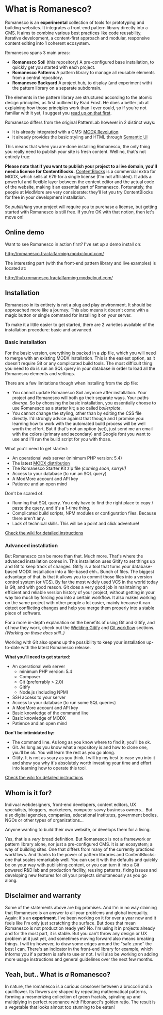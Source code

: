 # What is Romanesco?

Romanesco is an **experimental** collection of tools for prototyping and building websites. It integrates a front-end pattern library directly into a CMS. It aims to combine various best practices like code reusability, iterative development, a content-first approach and modular, responsive content editing into 1 coherent ecosystem.

Romanesco spans 3 main areas:

- **Romanesco Soil** (this repository)
A pre-configured base installation, to quickly get you started with each project.
- **Romanesco Patterns**
A pattern library to manage all reusable elements from a central repository.
- **Romanesco Backyard**
A project hub, to display (and experiment with) the pattern library on a separate subdomain.

The elements in the pattern library are structured according to the atomic design principles, as first outlined by Brad Frost. He does a better job at explaining how those principles work than I ever could, so if you're not familiar with it yet, I suggest you [read up on that first][7].

Romanesco differs from the original PatternLab however in 2 distinct ways:

- It is already integrated with a CMS: [MODX Revolution][1]
- It already provides the basic styling and HTML through [Semantic UI][2]

This means that when you are done installing Romanesco, the only thing you really need to publish your site is fresh content. Well no, that's not entirely true:

**Please note that if you want to publish your project to a live domain, you'll need a license for ContentBlocks.**
[ContentBlocks][3] is a commercial extra for MODX, which sells at &euro;79 for a single license (I'm not affiliated). It adds a powerful and flexible layer between the content editor and the actual code of the website, making it an essential part of Romanesco. Fortunately, the people at ModMore are very considerate: they'll let you try ContentBlocks for free in your development installation.

So *publishing* your project will require you to purchase a license, but getting started with Romanesco is still free. If you're OK with that notion, then let's move on!

## Online demo

Want to see Romanesco in action first? I've set up a demo install on:

http://romanesco.fractalfarming.modxcloud.com/

The interesting part (with the front-end pattern library and live examples) is located at:

http://hub.romanesco.fractalfarming.modxcloud.com/

## Installation

Romanesco in its entirety is not a plug and play environment. It should be approached more like a journey. This also means it doesn't come with a magic button or single command for installing it on your server. 

To make it a little easier to get started, there are 2 varieties available of the installation procedure: basic and advanced.

### Basic installation

For the basic version, everything is packed in a zip file, which you will need to merge with an existing MODX installation. This is the easiest option, as it doesn't require Git or any complicated build tools. The most difficult thing you need to do is run an SQL query in your database in order to load all the Romanesco elements and settings.

There are a few limitations though when installing from the zip file:

- You cannot update Romanesco Soil anymore after installation. Your project and Romanesco will both go their separate ways. Your paths *diverge*. So by choosing the basic installation, you essentially choose to use Romanesco as a starter kit; a so called *boilerplate*.
- You cannot change the styling, other than by editing the CSS file directly. I'd strongly advice against that though and I promise you: learning how to work with the automated build process will be well worth the effort. But if that's not an option (yet), just send me an email with the colors (primary and secondary) and Google font you want to use and I'll run the build script for you with those.

What you'll need to get started:

- An operational web server (minimum PHP version: 5.4)
- The latest [MODX distribution][4]
- The Romanesco Starter Kit zip file *(coming soon, sorry!!)*
- Access to your database (to run an SQL query)
- A ModMore account and API key
- Patience and an open mind

Don't be scared of:

- Running that SQL query. You only have to find the right place to copy / paste the query, and it's a 1-time thing.
- Complicated build scripts, NPM modules or configuration files. Because there aren't any.
- Lack of technical skills. This will be a point and click adventure!

[Check the wiki for detailed instructions][5]

### Advanced installation

But Romanesco can be more than that. Much more. That's where the advanced installation comes in. This installation uses Gitify to set things up and Git to keep track of changes. Gitify is a tool that turns your database-based MODX installation into a file-based ehh.. Bunch of files. The biggest advantage of that, is that it allows you to commit those files into a version control system (or VCS). By far the most widely used VCS in the world today is Git, and with good reason. Git does a very good job in maintaining an efficient and reliable version history of your project, without getting in your way too much by forcing you into a certain workflow. It also makes working on the same project with other people a lot easier, mainly because it can detect conflicting changes and help you merge them properly into a stable piece of software.

For a more in-depth explanation on the benefits of using Git and Gitify, and of how they work, check out the [Wielding Gitify](../Deployment/Wielding_Gitify.md) and [Git workflow](../Deployment/Git_workflow.md) sections. *(Working on these docs still..)*

Working with Git also opens up the possibility to keep your installation up-to-date with the latest Romanesco release.

**What you'll need to get started:**

- An operational web server
	- minimum PHP version: 5.4
	- Composer
	- Git (preferrably > 2.0)
	- Gitify
	- Node.js (including NPM)
- SSH access to your server
- Access to your database (to run some SQL queries)
- A ModMore account and API key
- Basic knowledge of the command line
- Basic knowledge of MODX
- Patience and an open mind

**Don't be intimidated by:**

- The command line. As long as you know where to find it, you'll be ok.
- Git. As long as you know what a repository is and how to clone one, you'll be ok. You will learn the rest as you go along.
- Gitify. It is not as scary as you think. I will try my best to ease you into it and show you why it's absolutely worth investing your time and effort into learning how to operate this tool.

[Check the wiki for detailed instructions][6]

## Whom is it for?

Indivual webdesigners, front-end developers, content editors, UX specialists, bloggers, marketeers, computer savvy business owners... But also digital agencies, companies, educational institutes, government bodies, NGOs or other types of organizations...

Anyone wanting to build their own website, or develops them for a living.

Yes, that is a *very* broad definition. But Romanesco is not a framework or pattern library alone, nor just a pre-configured CMS. It is an ecosystem; a way of building sites. One that differs from many of the currently practiced workflows. And thanks to the power of pattern libraries and ContentBlocks: one that scales remarkably well. You can use it with the defaults and quickly be on your way with publishing content, or you can turn it into a Git powered R&D lab and production facility, reusing patterns, fixing issues and developing new features for *all* your projects simultaneously as you go along.

## Disclaimer and warranty

Some of the statements above are big promises. And I'm in no way claiming that Romanesco is an answer to all your problems and global inequality. Again: it's an **experiment**. I've been working on it for over a year now and it feels like I'm only just scratching the surface. But does that mean Romanesco is not production ready yet? No. I'm using it in projects already and for the most part, it is stable. But you can't throw any design or UX problem at it just yet, and sometimes moving forward also means breaking things. I will try however, to draw some edges around the "safe zone" the best I can. There's an indicator in the front-end library for example, which informs you if a pattern is safe to use or not. I will also be working on adding more usage instructions and general guidelines over the next few months.

## Yeah, but.. What is *a* Romanesco?

In nature, the romanesco is a curious crossover between a broccoli and a cauliflower. Its flowers are shaped by repeating mathematical patterns, forming a mesmerizing collection of green fractals, spiraling up and multiplying in perfect resonance with Fibonacci's golden ratio. The result is a vegetable that looks almost too stunning to be eaten!

[1]: https://modx.com/get-modx/
[2]: http://semantic-ui.com/
[3]: https://www.modmore.com/contentblocks/
[4]: https://modx.com/download/latest
[5]: https://github.com/hugopeek/romanesco-soil/wiki/Basic-installation
[6]: https://github.com/hugopeek/romanesco-soil/wiki/
[7]: http://patternlab.io